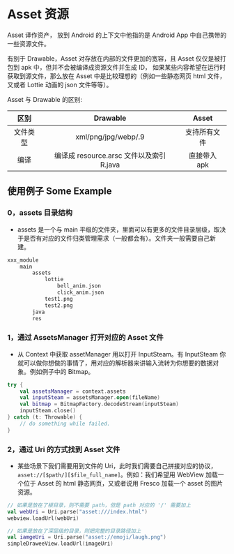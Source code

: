 # Asset 资源

Asset 译作资产， 放到 Android 的上下文中他指的是 Android App 中自己携带的一些资源文件。

有别于 Drawable，Asset 对存放在内部的文件更加的宽容，且 Asset 仅仅是被打包到 apk 中，但并不会被编译成资源文件并生成 ID， 如果某些内容希望在运行时获取到源文件，那么放在 Asset 中是比较理想的（例如一些静态网页 html 文件， 又或者 Lottie 动画的 json 文件等等）。

Asset 与 Drawable 的区别:

|区别|Drawable|Asset|
|:-:|:-:|:-:|
|文件类型|xml/png/jpg/webp/.9|支持所有文件|
|编译|编译成 resource.arsc 文件以及索引 R.java|直接带入 apk|

## 使用例子 Some Example

### 0，assets 目录结构
* assets 是一个与 main 平级的文件夹，里面可以有更多的文件目录层级，取决于是否有对应的文件归类管理需求（一般都会有）。文件夹一般需要自己新建。

```kotlin
xxx_module
    main
        assets
            lottie
                bell_anim.json
                click_anim.json
            test1.png
            test2.png
        java
        res
```

### 1，通过 AssetsManager 打开对应的 Asset 文件

* 从 Context 中获取 assetManager 用以打开 InputSteam。有 InputSteam 你就可以做你想做的事情了，用对应的解析器来讲输入流转为你想要的数据对象。例如例子中的 Bitmap。

```kotlin
try {
    val assetsManager = context.assets
    val inputSteam = assetsManager.open(fileName)
    val bitmap = BitmapFactory.decodeStream(inputSteam)
    inputSteam.close()
} catch (t: Throwable) {
    // do something while failed.
}
```

### 2，通过 Uri 的方式找到 Asset 文件

* 某些场景下我们需要用到文件的 Uri，此时我们需要自己拼接对应的协议，`asset://[$path/][$file_full_name]`。例如：我们希望用 WebView 加载一个位于 Asset 的 html 静态网页，又或者说用 Fresco 加载一个 asset 的图片资源。

```kotlin
// 如果是放在了根目录，则不需要 path，但是 path 对应的 '/' 需要加上
val webUri = Uri.parse("asset:///index.html")
webview.loadUrl(webUri)

// 如果是放在了深层级的目录，则把完整的目录路径加上
val iamgeUri = Uri.parse("asset://emoji/laugh.png")
simpleDraweeView.loadUrl(imageUri)

```